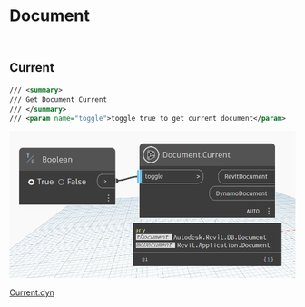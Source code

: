 # Document

```{tableofcontents}
```

```{contents}
```

## Current

```xml
/// <summary>
/// Get Document Current
/// </summary>
/// <param name="toggle">toggle true to get current document</param>
```
![](dyn/pic/Document.Current.png)

[Current.dyn](https://github.com/chuongmep/OpenMEP/blob/dev/docs/OpenMEPPage/document/dyn/Document.Current.dyn)

